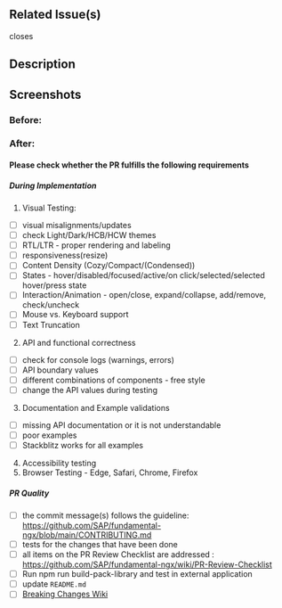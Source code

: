 ## Related Issue(s)

<!-- If this PR fixes multiple issues, please use the full syntax(`closes #issue-number`) for each issue so that each issue gets automatically closed on PR merge; for example: `closes #0001, closes #0002`, and so on. -->

closes

## Description

<!-- Enter short description of the change -->

## Screenshots

<!-- If you've made any style changes, please provide appropriate screenshots (before and after) to help reviewers. -->

### Before:

### After:

#### Please check whether the PR fulfills the following requirements

##### During Implementation

1. Visual Testing:

-   [ ] visual misalignments/updates
-   [ ] check Light/Dark/HCB/HCW themes
-   [ ] RTL/LTR - proper rendering and labeling
-   [ ] responsiveness(resize)
-   [ ] Content Density (Cozy/Compact/(Condensed))
-   [ ] States - hover/disabled/focused/active/on click/selected/selected hover/press state
-   [ ] Interaction/Animation - open/close, expand/collapse, add/remove, check/uncheck
-   [ ] Mouse vs. Keyboard support
-   [ ] Text Truncation

2. API and functional correctness

-   [ ] check for console logs (warnings, errors)
-   [ ] API boundary values
-   [ ] different combinations of components - free style
-   [ ] change the API values during testing

3. Documentation and Example validations

-   [ ] missing API documentation or it is not understandable
-   [ ] poor examples
-   [ ] Stackblitz works for all examples

4. Accessibility testing
5. Browser Testing - Edge, Safari, Chrome, Firefox

##### PR Quality

-   [ ] the commit message(s) follows the guideline:
        https://github.com/SAP/fundamental-ngx/blob/main/CONTRIBUTING.md
-   [ ] tests for the changes that have been done
-   [ ] all items on the PR Review Checklist are addressed :
        https://github.com/SAP/fundamental-ngx/wiki/PR-Review-Checklist
-   [ ] Run npm run build-pack-library and test in external application
-   [ ] update `README.md`
-   [ ] [Breaking Changes Wiki](https://github.com/SAP/fundamental-ngx/wiki/Breaking-Changes)
